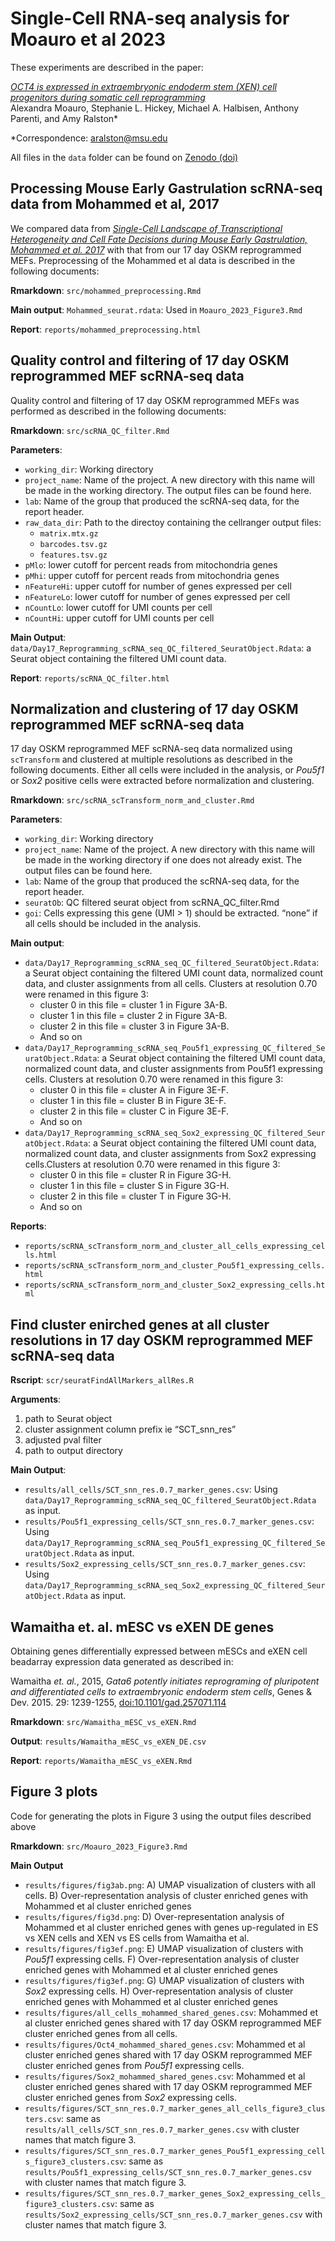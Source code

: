 # Single-Cell RNA-seq analysis for Moauro et al 2023

These experiments are described in the paper:

[_OCT4 is expressed in extraembryonic endoderm stem (XEN) cell progenitors during somatic cell reprogramming_](link)  
Alexandra Moauro, Stephanie L. Hickey, Michael A. Halbisen, Anthony Parenti, and Amy Ralston*

*Correspondence: aralston@msu.edu

All files in the `data` folder can be found on [Zenodo (doi)](link)

## Processing Mouse Early Gastrulation scRNA-seq data from Mohammed et al, 2017

We compared data from [_Single-Cell Landscape of Transcriptional Heterogeneity and Cell Fate Decisions during Mouse Early Gastrulation, Mohammed et al. 2017_](http://www.sciencedirect.com/science/article/pii/S2211124717309610) with that from our 17 day OSKM reprogrammed MEFs. Preprocessing of the Mohammed et al data is described in the following documents:

**Rmarkdown**: `src/mohammed_preprocessing.Rmd`

**Main output**: `Mohammed_seurat.rdata`: Used in `Moauro_2023_Figure3.Rmd`

**Report**: `reports/mohammed_preprocessing.html`

## Quality control and filtering of 17 day OSKM reprogrammed MEF scRNA-seq data

Quality control and filtering of 17 day OSKM reprogrammed MEFs was performed as described in the following documents:

**Rmarkdown**: `src/scRNA_QC_filter.Rmd`

**Parameters**:

  * `working_dir`: Working directory  
  * `project_name`: Name of the project. A new directory with this name will be made in the working directory. The output files can be found here.  
  * `lab`: Name of the group that produced the scRNA-seq data, for the report header. 
  * `raw_data_dir`: Path to the directoy containing the cellranger output files:  
      + `matrix.mtx.gz` 
      + `barcodes.tsv.gz` 
      + `features.tsv.gz`  
  * `pMlo`: lower cutoff for percent reads from mitochondria genes  
  * `pMhi`: upper cutoff for percent reads from mitochondria genes    
  * `nFeatureHi`: upper cutoff for number of genes expressed per cell 
  * `nFeatureLo`: lower cutoff for number of genes expressed per cell 
  * `nCountLo`: lower cutoff for UMI counts per cell  
  * `nCountHi`: upper cutoff for UMI counts per cell

**Main Output**: `data/Day17_Reprogramming_scRNA_seq_QC_filtered_SeuratObject.Rdata`: a Seurat object containing the filtered UMI count data.  

**Report**: `reports/scRNA_QC_filter.html`  

## Normalization and clustering of 17 day OSKM reprogrammed MEF scRNA-seq data

17 day OSKM reprogrammed MEF scRNA-seq data normalized using `scTransform` and clustered at multiple resolutions as described in the following documents. Either all cells were included in the analysis, or _Pou5f1_ or _Sox2_ positive cells were extracted before normalization and clustering.

**Rmarkdown**: `src/scRNA_scTransform_norm_and_cluster.Rmd`

**Parameters**:

  * `working_dir`: Working directory  
  * `project_name`: Name of the project. A new directory with this name will be made in the working directory if one does not already exist. The output files can be found here.  
  * `lab`: Name of the group that produced the scRNA-seq data, for the report header. 
  * `seuratOb`: QC filtered seurat object from scRNA_QC_filter.Rmd  
  * `goi`: Cells expressing this gene (UMI > 1) should be extracted. “none” if all cells should be included in the analysis.  

**Main output**:

  * `data/Day17_Reprogramming_scRNA_seq_QC_filtered_SeuratObject.Rdata`: a Seurat object containing the filtered UMI count data, normalized count data, and cluster assignments from all cells. Clusters at resolution 0.70 were renamed in this figure 3:
      + cluster 0 in this file = cluster 1 in Figure 3A-B. 
      + cluster 1 in this file = cluster 2 in Figure 3A-B. 
      + cluster 2 in this file = cluster 3 in Figure 3A-B. 
      + And so on 
  * `data/Day17_Reprogramming_scRNA_seq_Pou5f1_expressing_QC_filtered_SeuratObject.Rdata`: a Seurat object containing the filtered UMI count data, normalized count data, and cluster assignments from Pou5f1 expressing cells. Clusters at resolution 0.70 were renamed in this figure 3:  
      + cluster 0 in this file = cluster A in Figure 3E-F. 
      + cluster 1 in this file = cluster B in Figure 3E-F. 
      + cluster 2 in this file = cluster C in Figure 3E-F. 
      + And so on 
  * `data/Day17_Reprogramming_scRNA_seq_Sox2_expressing_QC_filtered_SeuratObject.Rdata`: a Seurat object containing the filtered UMI count data, normalized count data, and cluster assignments from Sox2 expressing cells.Clusters at resolution 0.70 were renamed in this figure 3:  
      + cluster 0 in this file = cluster R in Figure 3G-H. 
      + cluster 1 in this file = cluster S in Figure 3G-H. 
      + cluster 2 in this file = cluster T in Figure 3G-H. 
      + And so on   

**Reports**:

  * `reports/scRNA_scTransform_norm_and_cluster_all_cells_expressing_cells.html`
  * `reports/scRNA_scTransform_norm_and_cluster_Pou5f1_expressing_cells.html`
  * `reports/scRNA_scTransform_norm_and_cluster_Sox2_expressing_cells.html`

## Find cluster enirched genes at all cluster resolutions in 17 day OSKM reprogrammed MEF scRNA-seq data

**Rscript**: `scr/seuratFindAllMarkers_allRes.R`

**Arguments**:

  1. path to Seurat object 
  2. cluster assignment column prefix ie “SCT_snn_res” 
  3. adjusted pval filter  
  4. path to output directory  

**Main Output**:

  * `results/all_cells/SCT_snn_res.0.7_marker_genes.csv`: Using `data/Day17_Reprogramming_scRNA_seq_QC_filtered_SeuratObject.Rdata` as input. 
  * `results/Pou5f1_expressing_cells/SCT_snn_res.0.7_marker_genes.csv`: Using `data/Day17_Reprogramming_scRNA_seq_Pou5f1_expressing_QC_filtered_SeuratObject.Rdata` as input. 
  * `results/Sox2_expressing_cells/SCT_snn_res.0.7_marker_genes.csv`: Using `data/Day17_Reprogramming_scRNA_seq_Sox2_expressing_QC_filtered_SeuratObject.Rdata` as input. 

## Wamaitha et. al. mESC vs eXEN DE genes

Obtaining genes differentially expressed between mESCs and eXEN cell beadarray expression data generated as described in:

Wamaitha *et. al.*, 2015, *Gata6 potently initiates reprograming of pluripotent and differentiated cells to extraembryonic endoderm stem cells*, Genes & Dev. 2015. 29: 1239-1255, [doi:10.1101/gad.257071.114](https://genesdev.cshlp.org/content/29/12/1239.long#sec-9)

**Rmarkdown**: `src/Wamaitha_mESC_vs_eXEN.Rmd`

**Output**: `results/Wamaitha_mESC_vs_eXEN_DE.csv`

**Report**: `reports/Wamaitha_mESC_vs_eXEN.Rmd`

## Figure 3 plots

Code for generating the plots in Figure 3 using the output files described above

**Rmarkdown**: `src/Moauro_2023_Figure3.Rmd`  

**Main Output**

  * `results/figures/fig3ab.png`: A) UMAP visualization of clusters with all cells. B) Over-representation analysis of cluster enriched genes with Mohammed et al cluster enriched genes  
  * `results/figures/fig3d.png`: D) Over-representation analysis of Mohammed et al cluster enriched genes with genes up-regulated in ES vs XEN cells and XEN vs ES cells from Wamaitha et al.  
  * `results/figures/fig3ef.png`: E) UMAP visualization of clusters with _Pou5f1_ expressing cells. F) Over-representation analysis of cluster enriched genes with Mohammed et al cluster enriched genes  
  * `results/figures/fig3ef.png`: G) UMAP visualization of clusters with _Sox2_ expressing cells. H) Over-representation analysis of cluster enriched genes with Mohammed et al cluster enriched genes  
  * `results/figures/all_cells_mohammed_shared_genes.csv`: Mohammed et al cluster enriched genes shared with 17 day OSKM reprogrammed MEF cluster enriched genes from all cells.  
  * `results/figures/Oct4_mohammed_shared_genes.csv`: Mohammed et al cluster enriched genes shared with 17 day OSKM reprogrammed MEF cluster enriched genes from _Pou5f1_ expressing cells.  
  * `results/figures/Sox2_mohammed_shared_genes.csv`: Mohammed et al cluster enriched genes shared with 17 day OSKM reprogrammed MEF cluster enriched genes from _Sox2_ expressing cells.  
  * `results/figures/SCT_snn_res.0.7_marker_genes_all_cells_figure3_clusters.csv`: same as `results/all_cells/SCT_snn_res.0.7_marker_genes.csv` with cluster names that match figure 3. 
  * `results/figures/SCT_snn_res.0.7_marker_genes_Pou5f1_expressing_cells_figure3_clusters.csv`: same as `results/Pou5f1_expressing_cells/SCT_snn_res.0.7_marker_genes.csv` with cluster names that match figure 3. 
  * `results/figures/SCT_snn_res.0.7_marker_genes_Sox2_expressing_cells_figure3_clusters.csv`: same as `results/Sox2_expressing_cells/SCT_snn_res.0.7_marker_genes.csv` with cluster names that match figure 3. 
